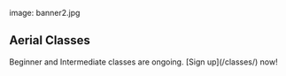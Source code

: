 image: banner2.jpg

<h2>Aerial Classes</h2>
Beginner and Intermediate classes are ongoing. [Sign up](/classes/) now!
